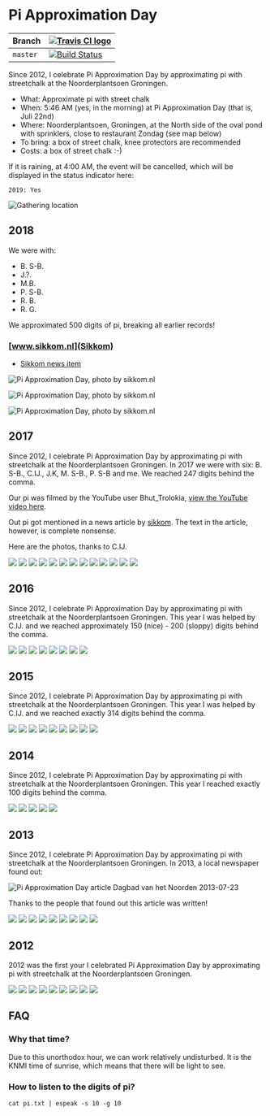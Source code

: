 # Pi Approximation Day

Branch|[![Travis CI logo](pics/TravisCI.png)](https://travis-ci.org)
---|---
`master`|[![Build Status](https://travis-ci.org/richelbilderbeek/pi_approximation_day.svg?branch=master)](https://travis-ci.org/richelbilderbeek/pi_approximation_day)

Since 2012, I celebrate Pi Approximation Day by approximating pi 
with streetchalk at the Noorderplantsoen Groningen.

 * What: Approximate pi with street chalk
 * When: 5:46 AM (yes, in the morning) at Pi Approximation Day (that is, Juli 22nd)
 * Where: Noorderplantsoen, Groningen, at the North side of the oval pond with sprinklers, 
   close to restaurant Zondag (see map below)
 * To bring: a box of street chalk, knee protectors are recommended
 * Costs: a box of street chalk :-)

If it is raining, at 4:00 AM, the event will be cancelled, 
which will be displayed in the status indicator here:

```
2019: Yes
```

![Gathering location](map.png)

## 2018

We were with: 

 * B. S-B.
 * J.?.  
 * M.B.
 * P. S-B.
 * R. B.
 * R. G.

We approximated 500 digits of pi, breaking all earlier records!

### [www.sikkom.nl](Sikkom)

 * [Sikkom news item](https://www.sikkom.nl/bier-jonkos-tag-foutje-pi-benaderingsdag-gevierd-in-noorderplantsoen/)

![Pi Approximation Day, photo by sikkom.nl](pics/2018_sikkom_1.jpg)

![Pi Approximation Day, photo by sikkom.nl](pics/2018_sikkom_2.jpg)

![Pi Approximation Day, photo by sikkom.nl](pics/2018_sikkom_3.jpg)

## 2017

Since 2012, I celebrate Pi Approximation Day by approximating pi with streetchalk at the Noorderplantsoen Groningen. 
In 2017 we were with six: B. S-B., C.IJ., J.K, M. S-B., P. S-B and me. We reached 247 digits behind the comma.  

Our pi was filmed by the YouTube user Bhut_Trolokia, <a href="https://www.youtube.com/watch?v=zBL1f0vJxJs">view the YouTube video here</a>.

Out pi got mentioned in a news article by <a href="https://www.sikkom.nl/video-vreemde-227-boodschap-noorderplantsoen/">sikkom</a>.
The text in the article, however, is complete nonsense.

Here are the photos, thanks to C.IJ.

![](pics/RC_PiApproximationDay2017_1.jpg)
![](pics/RC_PiApproximationDay2017_2.jpg)
![](pics/RC_PiApproximationDay2017_3.jpg)
![](pics/RC_PiApproximationDay2017_4.jpg)
![](pics/RC_PiApproximationDay2017_5.jpg)
![](pics/RC_PiApproximationDay2017_6.jpg)
![](pics/RC_PiApproximationDay2017_7.jpg)
![](pics/RC_PiApproximationDay2017_8.jpg)
![](pics/RC_PiApproximationDay2017_9.jpg)
![](pics/RC_PiApproximationDay2017_10.jpg)
![](pics/RC_PiApproximationDay2017_11.jpg)
![](pics/RC_PiApproximationDay2017_12.jpg)
![](pics/RC_PiApproximationDay2017_13.jpg)

## 2016

Since 2012, I celebrate Pi Approximation Day by approximating pi with streetchalk at the Noorderplantsoen Groningen. 
This year I was helped by C.IJ. and we reached approximately 150 (nice) - 200 (sloppy) digits behind the comma.

![](pics/RC_PiApproximationDay2016_1.jpg")
![](pics/RC_PiApproximationDay2016_2.jpg")
![](pics/RC_PiApproximationDay2016_3.jpg")
![](pics/RC_PiApproximationDay2016_4.jpg")
![](pics/RC_PiApproximationDay2016_5.jpg")
![](pics/RC_PiApproximationDay2016_6.jpg")
![](pics/RC_PiApproximationDay2016_7.jpg")
![](pics/RC_PiApproximationDay2016_8.jpg")

## 2015

Since 2012, I celebrate Pi Approximation Day by approximating pi with streetchalk at the Noorderplantsoen Groningen. 
This year I was helped by C.IJ. and we reached exactly 314 digits behind the comma.

![](pics/RC_PiApproximationDay2015_1.jpg)
![](pics/RC_PiApproximationDay2015_2.jpg)
![](pics/RC_PiApproximationDay2015_3.jpg)
![](pics/RC_PiApproximationDay2015_4.jpg)
![](pics/RC_PiApproximationDay2015_5.jpg)
![](pics/RC_PiApproximationDay2015_6.jpg)
![](pics/RC_PiApproximationDay2015_7.jpg)
![](pics/RC_PiApproximationDay2015_8.jpg)
![](pics/RC_PiApproximationDay2015_9.jpg)

## 2014

Since 2012, I celebrate Pi Approximation Day by approximating pi with streetchalk at the Noorderplantsoen Groningen. This year I reached
exactly 100 digits behind the comma. 

![](pics/RC_PiApproximationDay2014_1.jpg)
![](pics/RC_PiApproximationDay2014_2.jpg)
![](pics/RC_PiApproximationDay2014_3.jpg)
![](pics/RC_PiApproximationDay2014_4.jpg)
![](pics/RC_PiApproximationDay2014_5.png)

## 2013

Since 2012, I celebrate Pi Approximation Day by approximating pi with streetchalk at the Noorderplantsoen Groningen. 
In 2013, a local newspaper found out:

![Pi Approximation Day article Dagbad van het Noorden 2013-07-23](pics/RC_20130722.jpg)

Thanks to the people that found out this article was written!

![](pics/RC_PiApproximationDay2013_1.jpg)
![](pics/RC_PiApproximationDay2013_2.jpg)
![](pics/RC_PiApproximationDay2013_3.jpg)
![](pics/RC_PiApproximationDay2013_4.jpg)
![](pics/RC_PiApproximationDay2013_5.jpg)
![](pics/RC_PiApproximationDay2013_6.jpg)
![](pics/RC_PiApproximationDay2013_7.jpg)
![](pics/RC_PiApproximationDay2013_8.jpg)
![](pics/RC_PiApproximationDay2013_9.jpg)

## 2012

2012 was the first your I celebrated Pi Approximation Day 
by approximating pi with streetchalk at the Noorderplantsoen Groningen.

![](pics/RC_PiApproximationDay2012_1.jpg)
![](pics/RC_PiApproximationDay2012_2.jpg)
![](pics/RC_PiApproximationDay2012_3.jpg)
![](pics/RC_PiApproximationDay2012_4.jpg)
![](pics/RC_PiApproximationDay2012_5.jpg)
![](pics/RC_PiApproximationDay2012_6.jpg)
![](pics/RC_PiApproximationDay2012_7.jpg)
![](pics/RC_PiApproximationDay2012_8.jpg)
![](pics/RC_PiApproximationDay2012_9.jpg)

## FAQ

### Why that time?

Due to this unorthodox hour, we can work relatively undisturbed. 
It is the KNMI time of sunrise, which means that there will be light to see. 

### How to listen to the digits of pi?

```
cat pi.txt | espeak -s 10 -g 10
```

